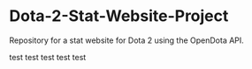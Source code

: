 # Dota-2-Stat-Website-Project
Repository for a stat website for Dota 2 using the OpenDota API.

test test test test test